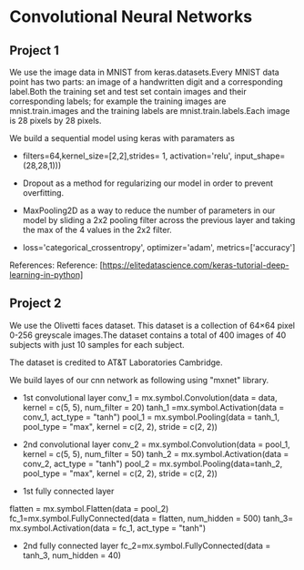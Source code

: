 # Convolutional Neural Networks

## Project 1

We use the image data in MNIST from keras.datasets.Every MNIST data point has two parts: an image of a handwritten digit and a corresponding label.Both the training set and test set contain images and their corresponding labels; for example the training images are mnist.train.images and the training labels are mnist.train.labels.Each image is 28 pixels by 28 pixels. 

We build a sequential model using keras with paramaters as
  
  - filters=64,kernel_size=[2,2],strides= 1, activation='relu', input_shape=(28,28,1)))
  
  - Dropout as a method for regularizing our model in order to prevent overfitting. 
  
  - MaxPooling2D as a way to reduce the number of parameters in our model by sliding a 2x2 pooling filter across 
     the previous layer and taking the max of the 4 values in the 2x2 filter.
     
   - loss='categorical_crossentropy', optimizer='adam', metrics=['accuracy'] 
     
References: 
Reference: [https://elitedatascience.com/keras-tutorial-deep-learning-in-python]

## Project 2

We use the Olivetti faces dataset. This dataset is a collection of 64×64 pixel 0-256 greyscale images.The dataset contains a total of 400 images of 40 subjects with just 10 samples for each subject.

The dataset is credited to AT&T Laboratories Cambridge.

We build layes of our cnn network as following using "mxnet" library.

- 1st convolutional layer
conv_1 = mx.symbol.Convolution(data = data, kernel = c(5, 5), num_filter = 20)
tanh_1 =mx.symbol.Activation(data = conv_1, act_type = "tanh")
pool_1 = mx.symbol.Pooling(data = tanh_1, pool_type = "max", kernel = c(2, 2), stride = c(2, 2))

- 2nd convolutional layer
conv_2 = mx.symbol.Convolution(data = pool_1, kernel = c(5, 5), num_filter = 50)
tanh_2 = mx.symbol.Activation(data = conv_2, act_type = "tanh")
pool_2 = mx.symbol.Pooling(data=tanh_2, pool_type = "max", kernel = c(2, 2), stride = c(2, 2))

- 1st fully connected layer

flatten = mx.symbol.Flatten(data = pool_2)
fc_1=mx.symbol.FullyConnected(data = flatten, num_hidden = 500)
tanh_3= mx.symbol.Activation(data = fc_1, act_type = "tanh")

- 2nd fully connected layer
fc_2=mx.symbol.FullyConnected(data = tanh_3, num_hidden = 40)

